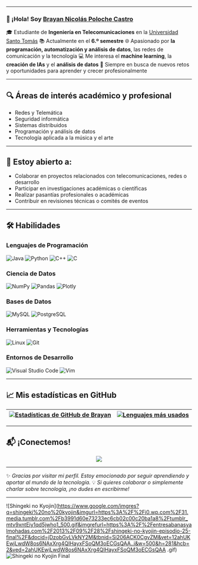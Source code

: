 

---

### 👋 ¡Hola! Soy [Brayan Nicolás Poloche Castro](https://github.com/lordbasto)

🎓 Estudiante de **Ingeniería en Telecomunicaciones** en la [Universidad Santo Tomás](https://www.usta.edu.co/)
📚 Actualmente en el **6.º semestre**
🌐 Apasionado por  **la programación, automatización y análisis de datos**, las redes de comunicación y la tecnología
💻 Me interesa el **machine learning**, la **creación de IAs** y el **análisis de datos**
🚀 Siempre en busca de nuevos retos y oportunidades para aprender y crecer profesionalmente

---

## 🔍 Áreas de interés académico y profesional

* Redes y Telemática
* Seguridad informática
* Sistemas distribuidos
* Programación y análisis de datos
* Tecnología aplicada a la música y el arte

---

## 🤝 Estoy abierto a:

* Colaborar en proyectos relacionados con telecomunicaciones, redes o desarrollo
* Participar en investigaciones académicas o científicas
* Realizar pasantías profesionales o académicas
* Contribuir en revisiones técnicas o comités de eventos

---

## 🛠️ Habilidades

### Lenguajes de Programación

![Java](https://img.shields.io/badge/Java-ED8B00?style=for-the-badge\&logo=java\&logoColor=white)
![Python](https://img.shields.io/badge/Python-3776AB?style=for-the-badge\&logo=python\&logoColor=white)
![C++](https://img.shields.io/badge/C++-00599C?style=for-the-badge\&logo=cplusplus\&logoColor=white)
![C](https://img.shields.io/badge/C-00599C?style=for-the-badge\&logo=c\&logoColor=white)

### Ciencia de Datos

![NumPy](https://img.shields.io/badge/numpy-%23013243.svg?style=for-the-badge\&logo=numpy\&logoColor=white)
![Pandas](https://img.shields.io/badge/pandas-%23150458.svg?style=for-the-badge\&logo=pandas\&logoColor=white)
![Plotly](https://img.shields.io/badge/Plotly-%233F4F75.svg?style=for-the-badge\&logo=plotly\&logoColor=white)

### Bases de Datos

![MySQL](https://img.shields.io/badge/MySQL-00000F?style=for-the-badge\&logo=mysql\&logoColor=white)
![PostgreSQL](https://img.shields.io/badge/PostgreSQL-316192?style=for-the-badge\&logo=postgresql\&logoColor=white)

### Herramientas y Tecnologías

![Linux](https://img.shields.io/badge/Linux-FCC624?style=for-the-badge\&logo=linux\&logoColor=black)
![Git](https://img.shields.io/badge/GIT-E44C30?style=for-the-badge\&logo=git\&logoColor=white)

### Entornos de Desarrollo

![Visual Studio Code](https://img.shields.io/badge/Visual%20Studio%20Code-0078d7.svg?style=for-the-badge\&logo=visual-studio-code\&logoColor=white)
![Vim](https://img.shields.io/badge/VIM-%2311AB00.svg?style=for-the-badge\&logo=vim\&logoColor=white)

---

## 📈 Mis estadísticas en GitHub

| <a href="https://github.com/anuraghazra/github-readme-stats"><img align="center" src="https://github-readme-stats.vercel.app/api?username=lordbasto&show_icons=true&include_all_commits=true&theme=buefy&hide_border=true" alt="Estadísticas de GitHub de Brayan" /></a> | <a href="https://github.com/anuraghazra/github-readme-stats"><img align="center" src="https://github-readme-stats.vercel.app/api/top-langs/?username=lordbasto&layout=compact&theme=buefy&hide_border=true" alt="Lenguajes más usados" /></a> |
| ------------------------------------------------------------------------------------------------------------------------------------------------------------------------------------------------------------------------------------------------------------------------ | --------------------------------------------------------------------------------------------------------------------------------------------------------------------------------------------------------------------------------------------- |

---

## 📬 ¡Conectemos!

<p align="center">
  <a href="https://www.instagram.com/brayannicolasp/">
    <img src="https://img.shields.io/badge/Instagram-%2312100E.svg?style=for-the-badge&logo=instagram&logoColor=white&color=black" />
  </a>
</p>

---

✨ *Gracias por visitar mi perfil. Estoy emocionado por seguir aprendiendo y aportar al mundo de la tecnología.*
💡 *Si quieres colaborar o simplemente charlar sobre tecnología, ¡no dudes en escribirme!*

---
![Shingeki no Kyojin](https://www.google.com/imgres?q=shingeki%20no%20kyojin&imgurl=https%3A%2F%2Fi0.wp.com%2F31.media.tumblr.com%2Fb3991d60e73233ec6cb02c00c20ba1a8%2Ftumblr_mtv9xntEiy1qd5jwho1_500.gif&imgrefurl=https%3A%2F%2Fentresabanasyalmohadas.com%2F2013%2F09%2F28%2Fshingeki-no-kyojin-episodio-25-final%2F&docid=jDzobGvLVkNY2M&tbnid=Si206ACK0CgvZM&vet=12ahUKEwjLwdW8os6NAxXrg4QIHayxFSoQM3oECGsQAA..i&w=500&h=281&hcb=2&ved=2ahUKEwjLwdW8os6NAxXrg4QIHayxFSoQM3oECGsQAA .gif)
![Shingeki no Kyojin Final](https://entresabanasyalmohadas.files.wordpress.com/2013/09/shingeki-no-kyojin-final.gif)

